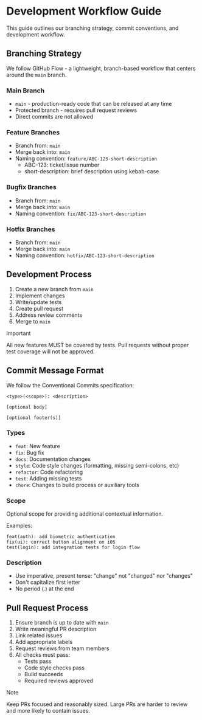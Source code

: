 # Development Workflow Guide

This guide outlines our branching strategy, commit conventions, and development workflow.

## Branching Strategy

We follow GitHub Flow - a lightweight, branch-based workflow that centers around the `main` branch.

### Main Branch
- `main` - production-ready code that can be released at any time
- Protected branch - requires pull request reviews
- Direct commits are not allowed

### Feature Branches
- Branch from: `main`
- Merge back into: `main`
- Naming convention: `feature/ABC-123-short-description`
  - ABC-123: ticket/issue number
  - short-description: brief description using kebab-case

### Bugfix Branches
- Branch from: `main`
- Merge back into: `main`
- Naming convention: `fix/ABC-123-short-description`

### Hotfix Branches
- Branch from: `main`
- Merge back into: `main`
- Naming convention: `hotfix/ABC-123-short-description`

## Development Process

1. Create a new branch from `main`
2. Implement changes
3. Write/update tests
4. Create pull request
5. Address review comments
6. Merge to `main`

> [!IMPORTANT]
> All new features MUST be covered by tests. Pull requests without proper test coverage will not be approved.

## Commit Message Format

We follow the Conventional Commits specification:

```
<type>(<scope>): <description>

[optional body]

[optional footer(s)]
```

### Types
- `feat`: New feature
- `fix`: Bug fix
- `docs`: Documentation changes
- `style`: Code style changes (formatting, missing semi-colons, etc)
- `refactor`: Code refactoring
- `test`: Adding missing tests
- `chore`: Changes to build process or auxiliary tools

### Scope
Optional scope for providing additional contextual information.

Examples:
```
feat(auth): add biometric authentication
fix(ui): correct button alignment on iOS
test(login): add integration tests for login flow
```

### Description
- Use imperative, present tense: "change" not "changed" nor "changes"
- Don't capitalize first letter
- No period (.) at the end

## Pull Request Process

1. Ensure branch is up to date with `main`
2. Write meaningful PR description
3. Link related issues
4. Add appropriate labels
5. Request reviews from team members
6. All checks must pass:
   - Tests pass
   - Code style checks pass
   - Build succeeds
   - Required reviews approved

> [!NOTE]
> Keep PRs focused and reasonably sized. Large PRs are harder to review and more likely to contain issues.
